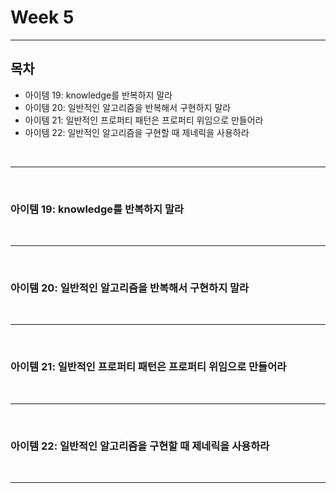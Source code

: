 # Week 5

<hr>

## 목차

- 아이템 19: knowledge를 반복하지 말라
- 아이템 20: 일반적인 알고리즘을 반복해서 구현하지 말라
- 아이템 21: 일반적인 프로퍼티 패턴은 프로퍼티 위임으로 만들어라
- 아이템 22: 일반적인 알고리즘을 구현할 때 제네릭을 사용하라

<br>
<hr>
<br>

### 아이템 19: knowledge를 반복하지 말라


<br>
<hr>
<br>

### 아이템 20: 일반적인 알고리즘을 반복해서 구현하지 말라


<br>
<hr>
<br>

### 아이템 21: 일반적인 프로퍼티 패턴은 프로퍼티 위임으로 만들어라


<br>
<hr>
<br>

### 아이템 22: 일반적인 알고리즘을 구현할 때 제네릭을 사용하라


<br>
<hr>
<br>
